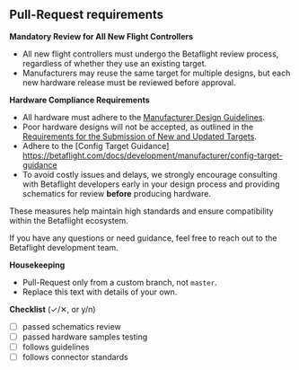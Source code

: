 ## Pull-Request requirements

**Mandatory Review for All New Flight Controllers**

- All new flight controllers must undergo the Betaflight review process, regardless of whether they use an existing target.
- Manufacturers may reuse the same target for multiple designs, but each new hardware release must be reviewed before approval.

**Hardware Compliance Requirements**

- All hardware must adhere to the [Manufacturer Design Guidelines](https://betaflight.com/docs/development/manufacturer/manufacturer-design-guidelines).
- Poor hardware designs will not be accepted, as outlined in the [Requirements for the Submission of New and Updated Targets](https://betaflight.com/docs/development/manufacturer/requirements-for-submission-of-targets).
- Adhere to the [Config Target Guidance] https://betaflight.com/docs/development/manufacturer/config-target-guidance
- To avoid costly issues and delays, we strongly encourage consulting with Betaflight developers early in your design process and providing schematics for review **before** producing hardware.

These measures help maintain high standards and ensure compatibility within the Betaflight ecosystem.

If you have any questions or need guidance, feel free to reach out to the Betaflight development team.

**Housekeeping** 
- Pull-Request only from a custom branch, not `master`.
- Replace this text with details of your own.

**Checklist** (✓/✕, or y/n)
- [ ] passed schematics review
- [ ] passed hardware samples testing
- [ ] follows guidelines
- [ ] follows connector standards
